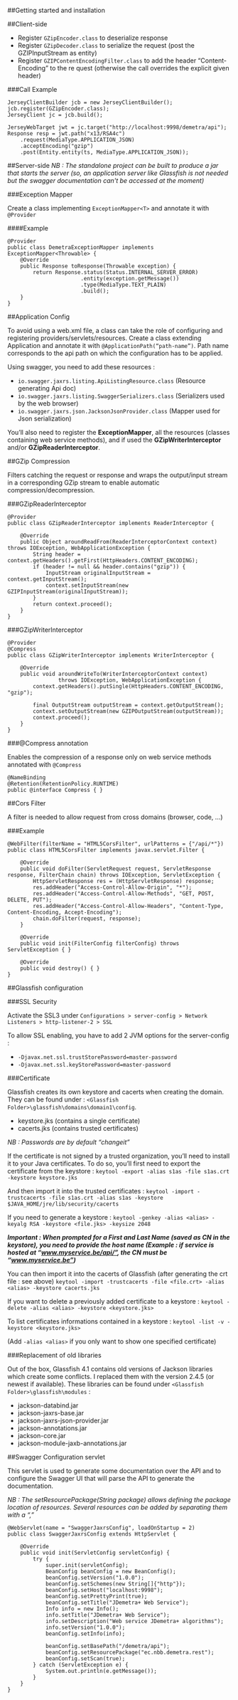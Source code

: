 ##Getting started and installation

##Client-side

* Register `GZipEncoder.class` to deserialize response
* Register `GZipDecoder.class` to serialize the request (post the GZIPInputStream as entity)
* Register `GZIPContentEncodingFilter.class` to add the header “Content-Encoding” to the re
quest (otherwise the call overrides the explicit given header)

###Call Example

	JerseyClientBuilder jcb = new JerseyClientBuilder();
	jcb.register(GZipEncoder.class);
	JerseyClient jc = jcb.build();
	
	JerseyWebTarget jwt = jc.target("http://localhost:9998/demetra/api");
	Response resp = jwt.path("x13/RSA4c")
	    .request(MediaType.APPLICATION_JSON)
	    .acceptEncoding("gzip")
	    .post(Entity.entity(ts, MediaType.APPLICATION_JSON));

##Server-side
_NB : The standalone project can be built to produce a jar that starts the server (so, an application server like Glassfish is not needed but the swagger documentation can't be accessed at the moment)_

###Exception Mapper

Create a class implementing `ExceptionMapper<T>` and annotate it with `@Provider`

####Example

    @Provider
    public class DemetraExceptionMapper implements ExceptionMapper<Throwable> {
        @Override
        public Response toResponse(Throwable exception) {
            return Response.status(Status.INTERNAL_SERVER_ERROR)
                           .entity(exception.getMessage())
                           .type(MediaType.TEXT_PLAIN)
                           .build();
        }
    }

##Application Config

To avoid using a web.xml file, a class can take the role of configuring and registering providers/servlets/resources. Create a class extending Application and annotate it with `@ApplicationPath(“path-name”)`. Path name corresponds to the api path on which the configuration has to be applied.

Using swagger, you need to add these resources :

* `io.swagger.jaxrs.listing.ApiListingResource.class` (Resource generating Api doc)
* `io.swagger.jaxrs.listing.SwaggerSerializers.class` (Serializers used by the web browser)
* `io.swagger.jaxrs.json.JacksonJsonProvider.class` (Mapper used for Json serialization)

You’ll also need to register the **ExceptionMapper**, all the resources (classes containing web service methods), and if used the **GZipWriterInterceptor** and/or **GZipReaderInterceptor**.

##GZip Compression

Filters catching the request or response and wraps the output/input stream in a corresponding GZip stream to enable automatic compression/decompression.

###GZipReaderInterceptor

    @Provider
    public class GZipReaderInterceptor implements ReaderInterceptor {

	    @Override
	    public Object aroundReadFrom(ReaderInterceptorContext context) throws IOException, WebApplicationException {
	        String header = context.getHeaders().getFirst(HttpHeaders.CONTENT_ENCODING);
	        if (header != null && header.contains("gzip")) {
	            InputStream originalInputStream = context.getInputStream();
	            context.setInputStream(new GZIPInputStream(originalInputStream));
	        }
	        return context.proceed();
	    }
    }

###GZipWriterInterceptor

    @Provider
    @Compress
    public class GZipWriterInterceptor implements WriterInterceptor {
	 
        @Override
        public void aroundWriteTo(WriterInterceptorContext context)
                    throws IOException, WebApplicationException {
            context.getHeaders().putSingle(HttpHeaders.CONTENT_ENCODING, "gzip");
        
            final OutputStream outputStream = context.getOutputStream();
            context.setOutputStream(new GZIPOutputStream(outputStream));
            context.proceed();
        }
    }


###@Compress annotation

Enables the compression of a response only on web service methods annotated with `@Compress`

    @NameBinding
    @Retention(RetentionPolicy.RUNTIME)
    public @interface Compress { }

##Cors Filter

A filter is needed to allow request from cross domains (browser, code, …)

###Example

    @WebFilter(filterName = "HTML5CorsFilter", urlPatterns = {"/api/*"})
    public class HTML5CorsFilter implements javax.servlet.Filter {

        @Override
        public void doFilter(ServletRequest request, ServletResponse response, FilterChain chain) throws IOException, ServletException {
            HttpServletResponse res = (HttpServletResponse) response;
            res.addHeader("Access-Control-Allow-Origin", "*");
            res.addHeader("Access-Control-Allow-Methods", "GET, POST, DELETE, PUT");
            res.addHeader("Access-Control-Allow-Headers", "Content-Type, Content-Encoding, Accept-Encoding");
            chain.doFilter(request, response);
        }

        @Override
        public void init(FilterConfig filterConfig) throws ServletException { }

        @Override
        public void destroy() { }
    }

##Glassfish configuration

###SSL Security

Activate the SSL3 under `Configurations > server-config > Network Listeners > http-listener-2 > SSL`

To allow SSL enabling, you have to add 2 JVM options for the server-config :

- `-Djavax.net.ssl.trustStorePassword=master-password`
- `-Djavax.net.ssl.keyStorePassword=master-password`

###Certificate

Glassfish creates its own keystore and cacerts when creating the domain. They can be found under :
 `<Glassfish Folder>\glassfish\domains\domain1\config`.
* keystore.jks (contains a single certificate)
* cacerts.jks (contains trusted certificates)

_NB : Passwords are by default “changeit”_

If the certificate is not signed by a trusted organization, you’ll need to install it to your Java certificates. To do so, you’ll first need to export the certificate from the keystore :
`keytool -export -alias s1as -file s1as.crt -keystore keystore.jks`

And then import it into the trusted certificates :
`keytool -import -trustcacerts -file s1as.crt -alias s1as -keystore $JAVA_HOME/jre/lib/security/cacerts`

If you need to generate a keystore :
`keytool -genkey -alias <alias> -keyalg RSA -keystore <file.jks> -keysize 2048`

**_Important : When prompted for a First and Last Name (saved as CN in the keystore), you need to provide the host name (Example : if service is hosted at “www.myservice.be/api/”, the CN must be “www.myservice.be”)_**

You can then import it into the cacerts of Glassfish (after generating the crt file : see above)
`keytool -import -trustcacerts -file <file.crt> -alias <alias> -keystore cacerts.jks`

If you want to delete a previously added certificate to a keystore :
`keytool -delete -alias <alias> -keystore <keystore.jks>`

To list certificates informations contained in a keystore :
`keytool -list -v -keystore <keystore.jks>`

(Add `-alias <alias>` if you only want to show one specified certificate)

###Replacement of old libraries

Out of the box, Glassfish 4.1 contains old versions of Jackson libraries which create some conflicts. I replaced them with the version 2.4.5 (or newest if available). 
These libraries can be found under `<Glassfish Folder>\glassfish\modules` :

* jackson-databind.jar
* jackson-jaxrs-base.jar
* jackson-jaxrs-json-provider.jar
* jackson-annotations.jar
* jackson-core.jar
* jackson-module-jaxb-annotations.jar

##Swagger Configuration servlet

This servlet is used to generate some documentation over the API and to configure the Swagger UI that will parse the API to generate the documentation.

_NB : The setResourcePackage(String package) allows defining the package location of resources. Several resources can be added by separating them with a “,”_

    @WebServlet(name = "SwaggerJaxrsConfig", loadOnStartup = 2)
    public class SwaggerJaxrsConfig extends HttpServlet {

        @Override
        public void init(ServletConfig servletConfig) {
            try {
                super.init(servletConfig);
                BeanConfig beanConfig = new BeanConfig();
                beanConfig.setVersion("1.0.0");
                beanConfig.setSchemes(new String[]{"http"});
                beanConfig.setHost("localhost:9998");
                beanConfig.setPrettyPrint(true);
                beanConfig.setTitle("JDemetra+ Web Service");
                Info info = new Info();
                info.setTitle("JDemetra+ Web Service");
                info.setDescription("Web service JDemetra+ algorithms");
                info.setVersion("1.0.0");
                beanConfig.setInfo(info);

                beanConfig.setBasePath("/demetra/api");
                beanConfig.setResourcePackage("ec.nbb.demetra.rest");
                beanConfig.setScan(true);      
            } catch (ServletException e) {
                System.out.println(e.getMessage());
            }
        }
    }

